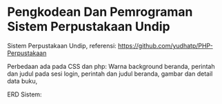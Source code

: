 # Pengkodean Dan Pemrograman Sistem Perpustakaan Undip
Sistem Perpustakaan Undip, referensi: https://github.com/yudhatp/PHP-Perpustakaan 

Perbedaan ada pada CSS dan php: Warna background beranda, perintah dan judul pada sesi login, perintah dan judul beranda, gambar dan detail data buku, 

ERD Sistem: 
